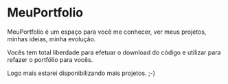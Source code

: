# MeuPortfolio
MeuPortfolio é um espaço para você me conhecer, ver meus projetos, minhas ideias, minha evolução.

Vocês tem total liberdade para efetuar o download do código e utilizar para refazer o portfólio para vocês.

Logo mais estarei disponibilizando mais projetos. ;-)
